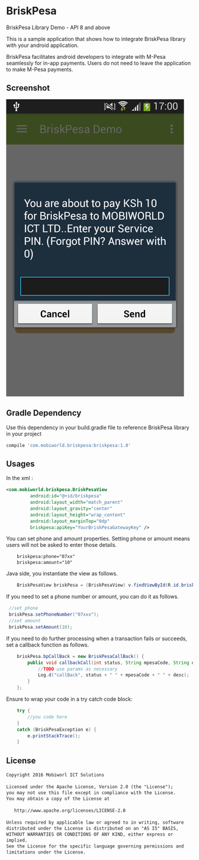 # BriskPesa

BriskPesa Library Demo - API 8 and above

This is a sample application that shows how to integrate BriskPesa library with your android application.

BriskPesa facilitates android developers to integrate with M-Pesa seamlessly for in-app payments. Users do not need to leave the application to make M-Pesa payments.

## Screenshot
![BriskPesa](./screenshots/screenshot.png)

## Gradle Dependency
Use this dependency in your build.gradle file to reference BriskPesa library in your project

```groovy
compile 'com.mobiworld.briskpesa:briskpesa:1.0'
```

## Usages

In the xml : 

```xml
<com.mobiworld.briskpesa.BriskPesaView
         android:id="@+id/briskpesa"
         android:layout_width="match_parent"
         android:layout_gravity="center"
         android:layout_height="wrap_content"
         android:layout_marginTop="0dp"
         briskpesa:apiKey="YourBriskPesaGatewayKey" />
```
You can set phone and amount properties. Setting phone or amount means users will not be asked to enter those details.

```
	briskpesa:phone="07xx"
	briskpesa:amount="10"
```


Java side, you instantiate the view as follows.
```java
	BriskPesaView briskPesa = (BriskPesaView) v.findViewById(R.id.briskpesa);
```

If you need to set a phone number or amount, you can do it as follows.
```java
 //set phone
 briskPesa.setPhoneNumber("07xxx");
 //set amount
 briskPesa.setAmount(10);
```

If you need to do further processing when a transaction fails or succeeds, set a callback function as follows.
```java
	briskPesa.bpCallBack = new BriskPesaCallBack() {
     	public void callbackCall(int status, String mpesaCode, String desc) {
      		//TODO use params as necessary
      		Log.d("callBack", status + " " + mpesaCode + " " + desc);
      	}
	};
```

Ensure to wrap your code in a try catch code block:
```java
	try {
		//you code here
	}
	catch (BriskPesaException e) {
      	e.printStackTrace();
  	}
```


## License

    Copyright 2016 Mobiworl ICT Solutions

    Licensed under the Apache License, Version 2.0 (the "License");
    you may not use this file except in compliance with the License.
    You may obtain a copy of the License at

       http://www.apache.org/licenses/LICENSE-2.0

    Unless required by applicable law or agreed to in writing, software
    distributed under the License is distributed on an "AS IS" BASIS,
    WITHOUT WARRANTIES OR CONDITIONS OF ANY KIND, either express or implied.
    See the License for the specific language governing permissions and
    limitations under the License.



